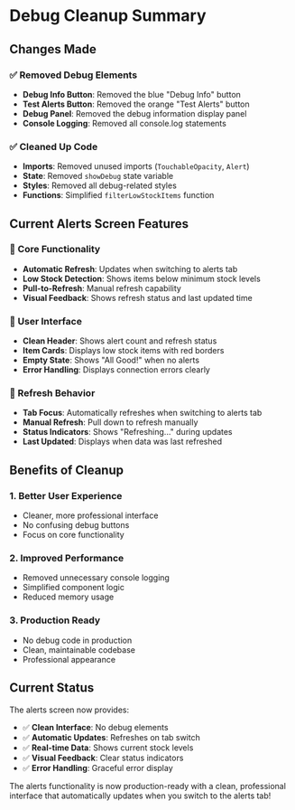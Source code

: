 # Debug Cleanup Summary

## Changes Made

### ✅ Removed Debug Elements
- **Debug Info Button**: Removed the blue "Debug Info" button
- **Test Alerts Button**: Removed the orange "Test Alerts" button
- **Debug Panel**: Removed the debug information display panel
- **Console Logging**: Removed all console.log statements

### ✅ Cleaned Up Code
- **Imports**: Removed unused imports (`TouchableOpacity`, `Alert`)
- **State**: Removed `showDebug` state variable
- **Styles**: Removed all debug-related styles
- **Functions**: Simplified `filterLowStockItems` function

## Current Alerts Screen Features

### 🎯 Core Functionality
- **Automatic Refresh**: Updates when switching to alerts tab
- **Low Stock Detection**: Shows items below minimum stock levels
- **Pull-to-Refresh**: Manual refresh capability
- **Visual Feedback**: Shows refresh status and last updated time

### 📱 User Interface
- **Clean Header**: Shows alert count and refresh status
- **Item Cards**: Displays low stock items with red borders
- **Empty State**: Shows "All Good!" when no alerts
- **Error Handling**: Displays connection errors clearly

### 🔄 Refresh Behavior
- **Tab Focus**: Automatically refreshes when switching to alerts tab
- **Manual Refresh**: Pull down to refresh manually
- **Status Indicators**: Shows "Refreshing..." during updates
- **Last Updated**: Displays when data was last refreshed

## Benefits of Cleanup

### 1. **Better User Experience**
- Cleaner, more professional interface
- No confusing debug buttons
- Focus on core functionality

### 2. **Improved Performance**
- Removed unnecessary console logging
- Simplified component logic
- Reduced memory usage

### 3. **Production Ready**
- No debug code in production
- Clean, maintainable codebase
- Professional appearance

## Current Status

The alerts screen now provides:
- ✅ **Clean Interface**: No debug elements
- ✅ **Automatic Updates**: Refreshes on tab switch
- ✅ **Real-time Data**: Shows current stock levels
- ✅ **Visual Feedback**: Clear status indicators
- ✅ **Error Handling**: Graceful error display

The alerts functionality is now production-ready with a clean, professional interface that automatically updates when you switch to the alerts tab! 
